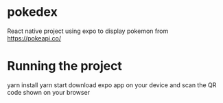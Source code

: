 # pokedex
React native project using expo to display pokemon from https://pokeapi.co/

# Running the project
yarn install
yarn start
download expo app on your device and scan the QR code shown on your browser
